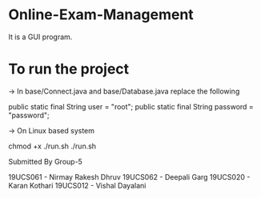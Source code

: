 Online-Exam-Management
=======================

It is a GUI program.

To run the project
===================

-> In base/Connect.java and base/Database.java replace the following

public static final String user = "root";
public static final String password = "password";

-> On Linux based system

chmod +x ./run.sh
./run.sh

Submitted By Group-5

19UCS061 - Nirmay Rakesh Dhruv
19UCS062 - Deepali Garg
19UCS020 - Karan Kothari
19UCS012 - Vishal Dayalani

